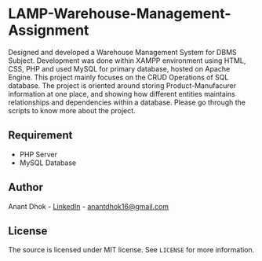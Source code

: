 # LAMP-Warehouse-Management-Assignment

Designed and developed a Warehouse Management System for DBMS Subject. Development was done within XAMPP environment using HTML, CSS, PHP and used MySQL for primary database, hosted on Apache Engine. This project mainly focuses on the CRUD Operations of SQL database. The project is oriented around storing Product-Manufacurer information at one place, and showing how different entities maintains relationships and dependencies within a database. Please go through the scripts to know more about the project.


## Requirement

- PHP Server
- MySQL Database


## Author

Anant Dhok - [LinkedIn](https://www.linkedin.com/in/anantdhok-444701/) - anantdhok16@gmail.com


## License

The source is licensed under MIT license. See `LICENSE` for more information.

